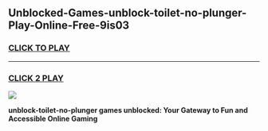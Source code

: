 
## Unblocked-Games-unblock-toilet-no-plunger-Play-Online-Free-9is03
<h3>
<a href="https://premium76.site?title=unblock-toilet-no-plunger&ref=26A">CLICK TO PLAY</a></h3>
<hr>

<h3>
<a href="https://premium76.site?title=unblock-toilet-no-plunger&ref=26A">CLICK 2 PLAY</a>
  
</h3>

<a href="https://premium76.site?title=unblock-toilet-no-plunger&ref=26A"><img src="https://clearcache.store/games.png"></a>


**unblock-toilet-no-plunger games unblocked: Your Gateway to Fun and Accessible Online Gaming**

